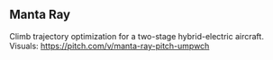 ## Manta Ray

Climb trajectory optimization for a two-stage hybrid-electric aircraft. Visuals: https://pitch.com/v/manta-ray-pitch-umpwch

